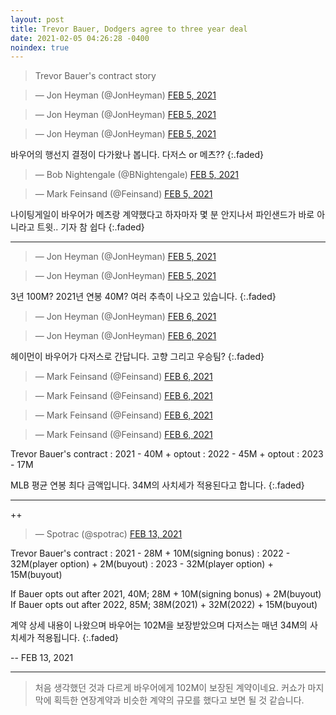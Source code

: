 ```yaml
---
layout: post
title: Trevor Bauer, Dodgers agree to three year deal
date: 2021-02-05 04:26:28 -0400
noindex: true
---
```


> Trevor Bauer's contract story

<script async src="//platform.twitter.com/widgets.js" charset="utf-8"></script>
<blockquote class="twitter-tweet" data-lang="en">
  &mdash; Jon Heyman (@JonHeyman)
  <a href="https://twitter.com/JonHeyman/status/1357439616228417538">FEB 5, 2021</a>
</blockquote>

<script async src="//platform.twitter.com/widgets.js" charset="utf-8"></script>
<blockquote class="twitter-tweet" data-lang="en">
  &mdash; Jon Heyman (@JonHeyman)
  <a href="https://twitter.com/JonHeyman/status/1357449828066861062">FEB 5, 2021</a>
</blockquote>

<script async src="//platform.twitter.com/widgets.js" charset="utf-8"></script>
<blockquote class="twitter-tweet" data-lang="en">
  &mdash; Jon Heyman (@JonHeyman)
  <a href="https://twitter.com/JonHeyman/status/1357458520417964032">FEB 5, 2021</a>
</blockquote>

바우어의 행선지 결정이 다가왔나 봅니다. 다저스 or 메츠??
{:.faded}

<script async src="//platform.twitter.com/widgets.js" charset="utf-8"></script>
<blockquote class="twitter-tweet" data-lang="en">
  &mdash; Bob Nightengale (@BNightengale)
  <a href="https://twitter.com/BNightengale/status/1357484131400048642">FEB 5, 2021</a>
</blockquote>

<script async src="//platform.twitter.com/widgets.js" charset="utf-8"></script>
<blockquote class="twitter-tweet" data-lang="en">
  &mdash; Mark Feinsand (@Feinsand)
  <a href="https://twitter.com/Feinsand/status/1357485638484910084">FEB 5, 2021</a>
</blockquote>

나이팅게일이 바우어가 메츠랑 계약했다고 하자마자 몇 분 안지나서 파인샌드가 바로 아니라고 트윗.. 기자 참 쉽다
{:.faded}

---

<script async src="//platform.twitter.com/widgets.js" charset="utf-8"></script>
<blockquote class="twitter-tweet" data-lang="en">
  &mdash; Jon Heyman (@JonHeyman)
  <a href="https://twitter.com/JonHeyman/status/1357721936697176064">FEB 5, 2021</a>
</blockquote>

<script async src="//platform.twitter.com/widgets.js" charset="utf-8"></script>
<blockquote class="twitter-tweet" data-lang="en">
  &mdash; Jon Heyman (@JonHeyman)
  <a href="https://twitter.com/JonHeyman/status/1357724392516710403">FEB 5, 2021</a>
</blockquote>

3년 100M? 2021년 연봉 40M? 여러 추측이 나오고 있습니다.
{:.faded}

<script async src="//platform.twitter.com/widgets.js" charset="utf-8"></script>
<blockquote class="twitter-tweet" data-lang="en">
  &mdash; Jon Heyman (@JonHeyman)
  <a href="https://twitter.com/JonHeyman/status/1357777208710938624">FEB 6, 2021</a>
</blockquote>

<script async src="//platform.twitter.com/widgets.js" charset="utf-8"></script>
<blockquote class="twitter-tweet" data-lang="en">
  &mdash; Jon Heyman (@JonHeyman)
  <a href="https://twitter.com/JonHeyman/status/1357777512718344196">FEB 6, 2021</a>
</blockquote>

헤이먼이 바우어가 다저스로 간답니다. 고향 그리고 우승팀?
{:.faded}

<script async src="//platform.twitter.com/widgets.js" charset="utf-8"></script>
<blockquote class="twitter-tweet" data-lang="en">
  &mdash; Mark Feinsand (@Feinsand)
  <a href="https://twitter.com/Feinsand/status/1357779587120431104">FEB 6, 2021</a>
</blockquote>

<script async src="//platform.twitter.com/widgets.js" charset="utf-8"></script>
<blockquote class="twitter-tweet" data-lang="en">
  &mdash; Mark Feinsand (@Feinsand)
  <a href="https://twitter.com/Feinsand/status/1357783493422567424">FEB 6, 2021</a>
</blockquote>

<script async src="//platform.twitter.com/widgets.js" charset="utf-8"></script>
<blockquote class="twitter-tweet" data-lang="en">
  &mdash; Mark Feinsand (@Feinsand)
  <a href="https://twitter.com/Feinsand/status/1357782339590512644">FEB 6, 2021</a>
</blockquote>

<script async src="//platform.twitter.com/widgets.js" charset="utf-8"></script>
<blockquote class="twitter-tweet" data-lang="en">
  &mdash; Mark Feinsand (@Feinsand)
  <a href="https://twitter.com/Feinsand/status/1357790532542615553">FEB 6, 2021</a>
</blockquote>

Trevor Bauer's contract
: 2021 - 40M + optout
: 2022 - 45M + optout
: 2023 - 17M

MLB 평균 연봉 최다 금액입니다. 34M의 사치세가 적용된다고 합니다.
{:.faded}

---

++

<script async src="//platform.twitter.com/widgets.js" charset="utf-8"></script>
<blockquote class="twitter-tweet" data-lang="en">
  &mdash; Spotrac (@spotrac)
  <a href="https://twitter.com/spotrac/status/1360406472195203076">FEB 13, 2021</a>
</blockquote>

Trevor Bauer's contract
: 2021 - 28M + 10M(signing bonus)
: 2022 - 32M(player option) + 2M(buyout)
: 2023 - 32M(player option) + 15M(buyout)

If Bauer opts out after 2021, 40M; 28M + 10M(signing bonus) + 2M(buyout)
If Bauer opts out after 2022, 85M; 38M(2021) + 32M(2022) + 15M(buyout)

계약 상세 내용이 나왔으며 바우어는 102M을 보장받았으며 다저스는 매년 34M의 사치세가 적용됩니다.
{:.faded}

 -- FEB 13, 2021

---

> 처음 생각했던 것과 다르게 바우어에게 102M이 보장된 계약이네요. 커쇼가 마지막에 획득한 연장계약과 비슷한 계약의 규모를 했다고 보면 될 것 같습니다.
